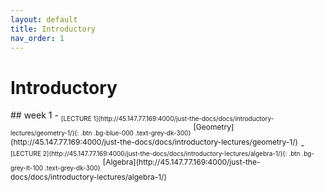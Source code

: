 ```yaml
---
layout: default
title: Introductory
nav_order: 1
---
```

# Introductory
<style>
.textt {
  vertical-align: super;
  font-size: 12px;
}
.btnn {
  vertical-align: sub;
  font-size: 10px;
}
</style>
<div class="code-example" markdown="1">
## week 1
- <span class="btnn">[LECTURE 1](http://45.147.77.169:4000/just-the-docs/docs/introductory-lectures/geometry-1/){: .btn .bg-blue-000 .text-grey-dk-300}</span> <span class="textt">[Geometry](http://45.147.77.169:4000/just-the-docs/docs/introductory-lectures/geometry-1/)</span>
- <span class="btnn">[LECTURE 2](http://45.147.77.169:4000/just-the-docs/docs/introductory-lectures/algebra-1/){: .btn .bg-grey-lt-100 .text-grey-dk-300}</span> <span class="textt">[Algebra](http://45.147.77.169:4000/just-the-docs/docs/introductory-lectures/algebra-1/)</span>
</div>
